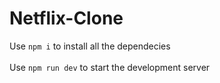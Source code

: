 # Netflix-Clone
Use `npm i` to install all the dependecies
<br /><br />
Use `npm run dev` to start the development server
